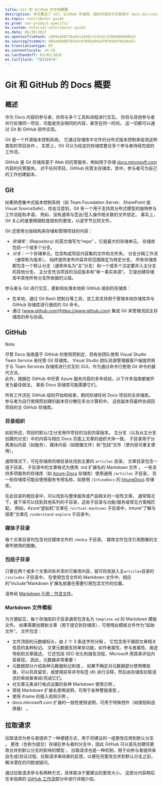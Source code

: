 ```yaml
---
title: Git 和 GitHub 的文档概要
description: 本文概述了 Git、GitHub 存储库、组织内容的方式和用于 docs.microsoft.com 的命名约定。
ms.topic: contributor-guide
ms.prod: non-product-specific
ms.custom: external-contributor-guide
ms.date: 06/30/2017
ms.openlocfilehash: c099a458718ade11840c314542c530dd6669402d
ms.sourcegitcommit: 804a99b89785e5c8f056a9da3f0fbde9f0a56a51
ms.translationtype: HT
ms.contentlocale: zh-CN
ms.lasthandoff: 03/05/2020
ms.locfileid: "78331874"
---
```

# <a name="git-and-github-essentials-for-docs"></a>Git 和 GitHub 的 Docs 概要

## <a name="overview"></a>概述

作为 Docs 内容的参与者，你将与多个工具和进程进行交互。 你将与其他参与者并行处理同一项目，可能是完全相同的内容，甚至在同一时间。 这一切都可以通过 Git 和 GitHub 软件实现。

Git 是一个开源版本控制系统。 它通过存储库中文件的分布式版本控制来促进这种类型的项目协作   。 实质上，Git 可以为给定的存储库整合多个参与者持续完成的工作流。

GitHub 是 Git 存储库基于 Web 的托管服务，例如用于存储 [docs.microsoft.com](https://docs.microsoft.com) 内容的托管服务。 对于任何项目，GitHub 托管主存储库，其中，参与者可为自己的工作创建副本。

## <a name="git"></a>Git

如果熟悉集中式版本控制系统（如 Team Foundation Server、SharePoint 或 Visual SourceSafe），你会注意到，Git 有一个用于支持其分布式模型的独特参与工作流程和术语。 例如，没有通常与签出/签入操作相关联的文件锁定。 事实上，Git 关心的是更精细粒度级别的更改，以逐字节比较文件。

Git 还使用分层结构来存储和管理项目的内容：

- *存储库*：(Repository) 的英文缩写为“repo”  ，它是最大的存储单元。 存储库包括一个或多个分支。
- *分支*：一个存储单元，包含构成项目内容集的文件和文件夹。 分支分隔工作流（通常称为版本）。 始终提供发布内容并将范围限定为特定分支。 所有存储库都包含一个默认分支（通常命名为“主”分支）和一个或多个注定要并入主分支的其他分支。 主分支充当项目的当前版本和“单一事实来源”。 它是创建存储库中其他所有分支所依据的父级。

参与者与 Git 进行交互，更新和处理本地和 GitHub 级别的存储库：

- 在本地，通过 Git Bash 控制台等工具，该工具支持用于管理本地存储库并与 GitHub 存储库进行通信的 Git 命令。
- 通过 [www.github.com](https://www.github.com) 集成 Git 来管理流回主存储库的参与协调。

## <a name="github"></a>GitHub

> [!NOTE]
> 尽管 Docs 指南基于 GitHub 的使用而制定，但有些团队使用 Visual Studio Team Service 来托管 Git 存储库。 Visual Studio 团队资源管理器客户端提供用于与 Team Services 存储库进行交互的 GUI，作为通过命令行使用 Git 命令的替代方法。
> </br>
> 此外，根据在 GitHub 中托管 Azure 服务内容的多年经验，以下许多指南都被开发为最佳做法。 某些 Docs 存储库可能需要它们。

所有工作流在 GitHub 级别开始和结束，期间存储任何 Docs 项目的主存储库。 参与者为自行使用而创建的副本将分散在多台计算机中。 这些副本将最终协调回项目的主 GitHub 存储库。

### <a name="directory-organization"></a>目录组织

如前所述，项目的默认/主分支用作项目的当前内容版本。 主分支（以及从主分支创建的分支）中的内容与相应 Docs 页面上文章的组织大体一致。 子目录用于分离类似内容（如服务）、媒体内容（如图像文件）和“包括”文件（使内容可重复使用）。

通常情况下，可在存储库的根目录处找到主要的 `articles` 目录。 文章目录包含一组子目录。 子目录中的文章格式为使用 .md 扩展名的 Markdown 文件  。 一些支持多项服务的存储库（如 [Azure-Docs](https://github.com/MicrosoftDocs/Azure-Docs) 存储库）使用通用 `/articles` 子目录。 另一些存储库可能会使用服务专用名称，如使用 `/IntuneDocs` 的 [IntuneDocs](https://github.com/MicrosoftDocs/IntuneDocs) 存储库。

在此目录的根目录中，可以找到与整体服务或产品相关的一般性文章。 通常情况下，接下来可以找到其他系列的子目录，这些子目录与功能/服务或常见方案相匹配。 例如，Azure“虚拟机”文章在 `/virtual-machines` 子目录中，Intune“了解与探索”文章在 `/understand-explore` 子目录中。

### <a name="media-subdirectory"></a>媒体子目录

每个文章目录均包含对应媒体文件的 `/media` 子目录。 媒体文件包含引用图像的文章所使用的图像。

### <a name="includes-subdirectory"></a>包括子目录

只要在两个或多个文章间有共享的可重用内容，就可将其放入主`articles`目录的 `/includes` 子目录中。 在使用包含文件的 Markdown 文件中，相应的“include”Markdown 扩展名放置在需要引用包含文件的位置。

请参阅 [Markdown 引用：包含文件](markdown-reference.md#included-markdown-files)。

### <a name="markdown-file-template"></a>Markdown 文件模板

为方便起见，每个存储库的子目录通常包含名为 `template.md` 的 Markdown 模板文件。 如果需要创建新文章（用于提交到存储库），可使用此模板文件作为“起始文件”。 文件包含：

- 文件顶部的元数据标头，由 2 个 3 条连字符分隔  。 它包含用于跟踪文章相关信息的各种标记。 文章元数据支持某些功能，如作者属性、参与者属性、痕迹导航和文章描述。 它还包括 SEO 优化和报告流程，Microsoft 用其来评估内容表现。 因此，元数据非常重要！
- 元数据部分介绍各种元数据标记和值  。 如果不确定对元数据部分使用哪些值，可以将其留空，或使用前导井号标签 (#) 进行注释，然后由存储库拉取请求的审阅者审阅/完成它们。
- 对文章元素进行格式设置的各种 Markdown 使用示例  。
- 常规 Markdown 扩展名使用说明，可用于各种警报类型  。
- 使用 iframe 的嵌入视频示例  。
- docs.microsoft.com 扩展的一般性使用说明，可用于特殊控件（如按钮和选择器）  。

## <a name="pull-requests"></a>拉取请求

拉取请求为参与者提供了一种便捷方式，用于将建议的一组更改应用到默认分支  。 更改（也称为提交）存储在参与者的分支中，因此 GitHub 可以首先创建将更改合并到默认分支的影响的模型   。 拉取请求也是一种机制，用于向参与者提供来自生成/验证过程、拉取请求审阅者的反馈，以便在将更改合并到默认分支之前，解决潜在的问题或疑问。

通过拉取请求参与有两种方式，具体取决于要建议的更改大小。 这部分内容稍后在本指南的 [GitHub 工作流](how-to-write-workflows-major.md)部分中进行详细介绍。

<!---- Reference links for Docs landing pages, associated GitHub repositories, and related Forums matrix. ------------------>
<!---- PLEASE INSERT URLS IN ASCENDING SORT ORDER, AND REMOVE LOCALE SEGMENT FROM URLS (that is, en-us) FOR LOCALIZED FORUMS! -->
<!---- NOTE: these links are saved for future use in another/new article; no longer used above in this article --->
[Visual-Studio-Page]:(https://docs.microsoft.com/en-us/visualstudio/index)
[Visual-Studio-Repo-Internal]:(https://github.com/Microsoft/vsdocs)
[Visual-Studio-Repo-External]:(https://github.com/Microsoft/visualstudio-docs)
[Visual-Studio-SO]: (https://stackoverflow.com/search?q=Visual+Studio+2017)
[Dotnet-Page]: https://docs.microsoft.com/dotnet
[Dotnet-Core-Page]: https://docs.microsoft.com/dotnet/articles/welcome
[Dotnet-Core-Repo]: https://github.com/dotnet/docs
[EM-ATA-Land]: https://docs.microsoft.com/advanced-threat-analytics/
[EM-ATA-Repo]: https://github.com/Microsoft/ATADocs
[EM-AzureAD-Land]: https://docs.microsoft.com/active-directory/
[EM-AzureAD-Repo]: https://github.com/Azure/azure-content/tree/master/articles/active-directory/
[EM-AzureRMS-Land]: https://docs.microsoft.com/rights-management/
[EM-AzureRMS-Repo]: https://github.com/Microsoft/Azure-RMSDocs
[EM-Intune-Land]: https://docs.microsoft.com/intune/
[EM-Intune-Repo]: https://github.com/microsoft/intuneDocs
[EM-Land-Page]: https://docs.microsoft.com/enterprise-mobility/
[EM-Land-Repo]: https://github.com/Microsoft/EMDocs/
[EM-MFA-Land]: https://docs.microsoft.com/multi-factor-authentication/
[EM-MFA-Repo]: https://github.com/Azure/azure-content/tree/master/articles/multi-factor-authentication
[EM-MIM-Land]: https://docs.microsoft.com/microsoft-identity-manager/
[EM-MIM-Repo]: https://github.com/Microsoft/MIMDocs
[EM-RemoteApp-Land]: https://docs.microsoft.com/en-us/remoteapp/
[EM-RemoteApp-Repo]: https://github.com/Azure/azure-content/tree/master/articles/remoteapp
[Forum-MSDN-ATA]: https://social.technet.microsoft.com/Forums/en-US/home?forum=mata
[Forum-MSDN-AzureAD]: https://social.msdn.microsoft.com/Forums/en-US/home?forum=WindowsAzureAD
[Forum-MSDN-AzureRMS]: https://social.technet.microsoft.com/Forums/en-US/home?forum=rmsapps%2Crmscloud&filter=alltypes&sort=lastpostdesc
[Forum-MSDN-EM]: https://social.technet.microsoft.com/Forums/en-US/home?sort=relevancedesc&brandIgnore=True&searchTerm=Enterprise+Mobility
[Forum-MSDN-Intune]: https://social.technet.microsoft.com/Forums/en-us/home?category=microsoftintune
[Forum-MSDN-Main]: https://social.msdn.microsoft.com/Forums/home
[Forum-MSDN-MFA]: https://social.msdn.microsoft.com/Forums/en-US/home?forum=windowsazureactiveauthentication
[Forum-MSDN-MIM]: https://social.technet.microsoft.com/Forums/en-US/home?category=identitymanagement
[Forum-MSDN-RemoteApp]: https://social.technet.microsoft.com/Forums/en-US/home?filter=alltypes&brandIgnore=True&sort=relevancedesc&searchTerm=Azure+Remote+or+RemoteApp
[Forum-SO-AzureAD]: https://stackoverflow.com/questions/tagged/azure-active-directory
[Forum-SO-AzureRMS]: https://stackoverflow.com/questions/tagged/rights-management
[Forum-SO-Dotnet]: https://stackoverflow.com/questions/tagged/.net
[Forum-SO-Dotnet-Core]: https://stackoverflow.com/questions/tagged/.net-core
[Forum-SO-Main]: https://stackoverflow.com/tags
[Forum-SO-Intune]: https://stackoverflow.com/questions/tagged/intune
[Forum-SO-MFA]: https://stackoverflow.com/search?q=%5Bazure%5D+multi-factor
[Forum-SO-MIM]: https://stackoverflow.com/search?q=Microsoft+Identity+Manager
[Forum-SO-RemoteApp]: https://stackoverflow.com/questions/tagged/remoteapp
[Forum-TechNet-Main]: https://social.technet.microsoft.com/Forums/home
[Forum-Yammer-AzureRMS]: https://www.yammer.com/AskIPTeam
[Forum-Yammer-Main]: https://www.yammer.com/
